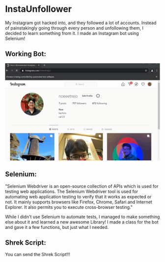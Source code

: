 # InstaUnfollower

My Instagram got hacked into, and they followed a lot of accounts. 
Instead of painstakingly going through every person and unfollowing them, I decided to learn something from it. 
I made an Instagram bot using Selenium! 

## Working Bot:
![Working Bot](workingBot.gif)


## Selenium: 

"Selenium Webdriver is an open-source collection of APIs which is used for testing web applications. The Selenium Webdriver tool is used for automating web application testing to verify that it works as expected or not. It mainly supports browsers like Firefox, Chrome, Safari and Internet Explorer. It also permits you to execute cross-browser testing."

While I didn't use Selenium to automate tests, I managed to make something else about it and learned a new awesome Library! 
I made a class for the bot and gave it a few functions, but just what I needed.

## Shrek Script:

You can send the Shrek Script!!!




